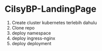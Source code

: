 # CilsyBP-LandingPage
1. Create cluster kubernetes terlebih dahulu
2. Clone repo
3. deploy namespace
4. deploy ingress-nginx
5. deploy deployment
